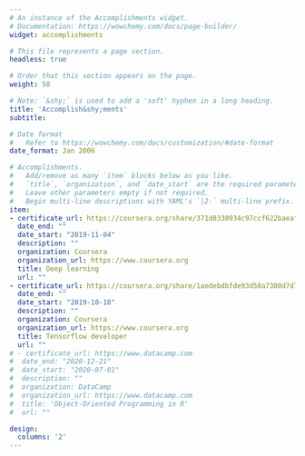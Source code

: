 ```yaml
---
# An instance of the Accomplishments widget.
# Documentation: https://wowchemy.com/docs/page-builder/
widget: accomplishments

# This file represents a page section.
headless: true

# Order that this section appears on the page.
weight: 50

# Note: `&shy;` is used to add a 'soft' hyphen in a long heading.
title: 'Accomplish&shy;ments'
subtitle:

# Date format
#   Refer to https://wowchemy.com/docs/customization/#date-format
date_format: Jan 2006

# Accomplishments.
#   Add/remove as many `item` blocks below as you like.
#   `title`, `organization`, and `date_start` are the required parameters.
#   Leave other parameters empty if not required.
#   Begin multi-line descriptions with YAML's `|2-` multi-line prefix.
item:
- certificate_url: https://coursera.org/share/371d0330934c97ccf622baeaf8b280f2
  date_end: ""
  date_start: "2019-11-04"
  description: ""
  organization: Coursera
  organization_url: https://www.coursera.org
  title: Deep learning
  url: ""
- certificate_url: https://coursera.org/share/1aedebdbfde93d58a7380d7d762d4c65
  date_end: ""
  date_start: "2019-10-18"
  description: ""
  organization: Coursera
  organization_url: https://www.coursera.org
  title: Tensorflow developer
  url: ""
# - certificate_url: https://www.datacamp.com
#  date_end: "2020-12-21"
#  date_start: "2020-07-01"
#  description: ""
#  organization: DataCamp
#  organization_url: https://www.datacamp.com
#  title: 'Object-Oriented Programming in R'
#  url: ""

design:
  columns: '2' 
---
```

